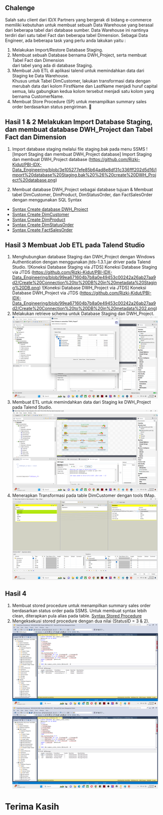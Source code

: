 ## Chalenge
Salah satu client dari ID/X Partners yang bergerak di bidang e-commerce memiliki kebutuhan untuk membuat sebuah Data Warehouse yang berasal dari beberapa tabel dari database sumber. Data Warehouse ini nantinya terdiri dari satu tabel Fact dan beberapa tabel Dimension.
Sebagai Data Engineer, ada beberapa task yang perlu anda lakukan yaitu :

1. Melakukan Import/Restore Database Staging.
2. Membuat sebuah Database bernama DWH_Project, serta membuat Tabel Fact dan Dimension   
    dari tabel yang ada di database Staging.
3. Membuat Job ETL di aplikasi talend untuk memindahkan data dari Staging ke Data Warehouse.   
    Khusus untuk Tabel DimCustomer, lakukan transformasi data dengan merubah data
    dari kolom FirstName dan LastName menjadi huruf capital semua, lalu gabungkan kedua kolom
    tersebut menjadi satu kolom yang bernama CustomerName.
4. Membuat Store Procedure (SP) untuk menampilkan summary sales order berdasarkan status 
    pengiriman. 

## Hasil 1 & 2 Melakukan Import Database Staging, dan membuat database DWH_Project dan Tabel Fact dan Dimension 

1. Import database staging melalui file staging.bak pada menu SSMS 
![Import Staging dan membuat DWH_Project database] Import Staging dan membuat DWH_Project database (https://github.com/Rizki-Kidut/PBI-IDX-Data_Engineering/blob/3e105277efe85b64ad8e8df31c336fff202d5d16/Import%20database%20Staging.bak%20%26%20create%20DWH_Project%20database.png)

2. Membuat database DWH_Project sebagai database tujuan & Membuat tabel DimCustomer, DimProduct, DimStatusOrder, dan FactSalesOrder dengan menggunakan SQL Syntax
- [Syntax Create database DWH_Project](https://github.com/Rizki-Kidut/PBI-IDX-Data_Engineering/blob/99ea671604b7b8a0e49453c00242a26ab27aa9d2/Create%20DWH_Project%20Database.sql)
- [Syntax Create DimCustomer](https://github.com/Rizki-Kidut/PBI-IDX-Data_Engineering/blob/99ea671604b7b8a0e49453c00242a26ab27aa9d2/Create%20DimCustomer%20table.sql)
- [Syntax Create DimProduct](https://github.com/Rizki-Kidut/PBI-IDX-Data_Engineering/blob/99ea671604b7b8a0e49453c00242a26ab27aa9d2/Create%20DimProduct%20table.sql)
- [Syntax Create DimStatusOrder](https://github.com/Rizki-Kidut/PBI-IDX-Data_Engineering/blob/99ea671604b7b8a0e49453c00242a26ab27aa9d2/Create%20DimStatusOrder%20table.sql)
- [Syntax Create FactSalesOrder](https://github.com/Rizki-Kidut/PBI-IDX-Data_Engineering/blob/99ea671604b7b8a0e49453c00242a26ab27aa9d2/Create%20FactSalesOrder%20table.sql)

## Hasil 3 Membuat Job ETL pada Talend Studio
1. Menghubungkan database Staging dan DWH_Project dengan Windows Authentication dengan menggunakan jtds-1.3.1.jar driver pada Talend Studio.
![Koneksi Database Staging via JTDS] Koneksi Database Staging via JTDS (https://github.com/Rizki-Kidut/PBI-IDX-Data_Engineering/blob/99ea671604b7b8a0e49453c00242a26ab27aa9d2/Create%20Connection%20to%20DB%20in%20metadata%20Staging%20DB.png)
![Koneksi Database DWH_Project via JTDS] Koneksi Database DWH_Project via JTDS (https://github.com/Rizki-Kidut/PBI-IDX-Data_Engineering/blob/99ea671604b7b8a0e49453c00242a26ab27aa9d2/Create%20Connection%20to%20DB%20in%20metadata%202.png)
2. Melakukan retrieve schema untuk Database Staging dan DWH_Project.
![Retrieve Schema DWH_Project](https://github.com/Rizki-Kidut/PBI-IDX-Data_Engineering/blob/99ea671604b7b8a0e49453c00242a26ab27aa9d2/Retrieve%20Schema%20DWH_Project%20DB.png)
3. Membuat ETL untuk memindahkan data dari Staging ke DWH_Project pada Talend Studio.
![ETL Jobs pada Talend Studio](https://github.com/Rizki-Kidut/PBI-IDX-Data_Engineering/blob/99ea671604b7b8a0e49453c00242a26ab27aa9d2/Talend%20ETL.png)
3. Menerapkan Transformasi pada table DimCustomer dengan tools tMap.
![Transformasi dengan tMap](https://github.com/Rizki-Kidut/PBI-IDX-Data_Engineering/blob/99ea671604b7b8a0e49453c00242a26ab27aa9d2/Talend%20T%20Map.png)

## Hasil 4
1. Membuat stored procedure untuk menampilkan summary sales order berdasarkan status order pada SSMS. Untuk membuat syntax lebih clean, diterapkan pula alias pada table.
[Syntax Stored Procedure](https://github.com/Rizki-Kidut/PBI-IDX-Data_Engineering/blob/99ea671604b7b8a0e49453c00242a26ab27aa9d2/Create%20Store%20Procedure.sql)
2. Mengeksekusi stored procedure dengan dua nilai (StatusID = 3 & 2).
![Eksekusi Stored Procedure StatusID = 3](https://github.com/Rizki-Kidut/PBI-IDX-Data_Engineering/blob/99ea671604b7b8a0e49453c00242a26ab27aa9d2/Stored%20Procedure%20Status%20ID%3D3.png)
![Eksekusi Stored Procedure StatusID = 2](https://github.com/Rizki-Kidut/PBI-IDX-Data_Engineering/blob/99ea671604b7b8a0e49453c00242a26ab27aa9d2/Stored%20Procedure%20Status%20ID%20%3D%202.png)

# Terima Kasih
